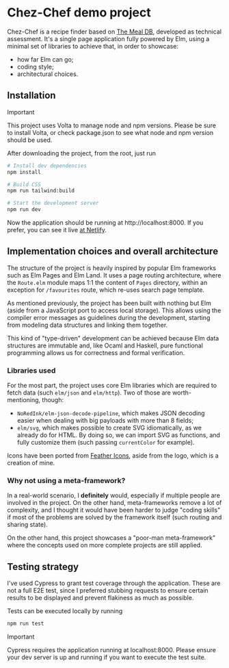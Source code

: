 # Chez-Chef demo project

Chez-Chef is a recipe finder based on [The Meal DB](https://www.themealdb.com/api.php), developed as technical assessment.
It's a single page application fully powered by Elm, using a minimal set of libraries to achieve that, in order to 
showcase:

- how far Elm can go;
- coding style;
- architectural choices.

## Installation

> [!IMPORTANT]  
> This project uses Volta to manage node and npm versions.
> Please be sure to install Volta, or check package.json to see what node and npm version should be used.

After downloading the project, from the root, just run

```bash
# Install dev dependencies
npm install

# Build CSS
npm run tailwind:build

# Start the development server
npm run dev
```

Now the application should be running at http://localhost:8000. If you prefer, you can see it live
[at Netlify](https://candid-cocada-39ab01.netlify.app/).

## Implementation choices and overall architecture

The structure of the project is heavily inspired by popular Elm frameworks such as Elm Pages and Elm Land. It uses
a page routing architecture, where the `Route.elm` module maps 1:1 the content of `Pages` directory, within an exception
for `/favourites` route, which re-uses search page template.

As mentioned previously, the project has been built with nothing but Elm (aside from a JavaScript port to access local storage).
This allows using the compiler error messages as guidelines during the development, starting from modeling data structures
and linking them together.

This kind of "type-driven" development can be achieved because Elm data structures are immutable and, like Ocaml and Haskell,
pure functional programming allows us for correctness and formal verification.

### Libraries used

For the most part, the project uses core Elm libraries which are required to fetch data (such `elm/json` and `elm/http`).
Two of those are worth-mentioning, though:

- `NoRedInk/elm-json-decode-pipeline`, which makes JSON decoding easier when dealing with big payloads with more than 8 fields;
- `elm/svg`, which makes possible to create SVG idiomatically, as we already do for HTML. By doing so, we can 
    import SVG as functions, and fully customize them (such passing `currentColor` for example).

Icons have been ported from [Feather Icons](https://feathericons.com/), aside from the logo, which is a creation of mine.

### Why not using a meta-framework?

In a real-world scenario, I **definitely** would, especially if multiple people are involved in the project. On the other hand,
meta-frameworks remove a lot of complexity, and I thought it would have been harder to judge "coding skills"
if most of the problems are solved by the framework itself (such routing and sharing state).

On the other hand, this project showcases a "poor-man meta-framework" where the concepts used on more complete projects
are still applied.

## Testing strategy

I've used Cypress to grant test coverage through the application. These are not a full E2E test, since I preferred stubbing requests to ensure certain
results to be displayed and prevent flakiness as much as possible.

Tests can be executed locally by running

```bash
npm run test
```

> [!Important]
> Cypress requires the application running at localhost:8000. Please ensure your dev server is up
> and running if you want to execute the test suite.
